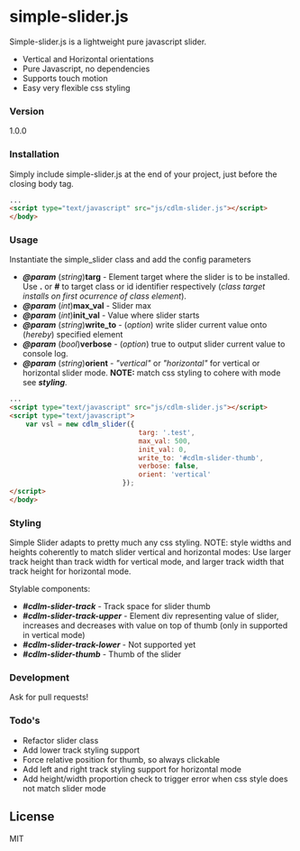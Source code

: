 simple-slider.js
================

Simple-slider.js is a lightweight pure javascript slider. 

  - Vertical and Horizontal orientations
  - Pure Javascript, no dependencies
  - Supports touch motion
  - Easy very flexible css styling

### Version
1.0.0

### Installation

Simply include simple-slider.js at the end of your project, just before the closing body tag.

```html
...
<script type="text/javascript" src="js/cdlm-slider.js"></script>
</body>
```

### Usage

Instantiate the simple_slider class and add the config parameters

*  **_@param_** (_string_)**targ** - Element target where the slider is to be installed. Use  **.** or **#** to target class or id identifier respectively (_class target installs on first ocurrence of class element_).  
*  **_@param_** (_int_)**max_val** - Slider max
*  **_@param_** (_int_)**init_val** - Value where slider starts
*  **_@param_** (_string_)**write_to** - (_option_) write slider current value onto (_hereby_) specified element
*  **_@param_** (_bool_)**verbose** - (_option_) true to output slider current value to console log.
*  **_@param_** (_string_)**orient** - _"vertical"_ or _"horizontal"_ for vertical or horizontal slider mode. **NOTE:** match css styling to cohere with mode see **_styling_**.

```html
...
<script type="text/javascript" src="js/cdlm-slider.js"></script>
<script type="text/javascript">
	var vsl = new cdlm_slider({	
								targ: '.test',
								max_val: 500,
								init_val: 0,
								write_to: '#cdlm-slider-thumb',
								verbose: false,
								orient: 'vertical'
							});
</script>
</body>
```


### Styling

Simple Slider adapts to pretty much any css styling. NOTE: style widths and heights coherently to match slider vertical and horizontal modes: Use larger track height than track width for vertical mode, and larger track width that track height for horizontal mode.

Stylable components:

* **_#cdlm-slider-track_** - Track space for slider thumb
* **_#cdlm-slider-track-upper_** - Element div representing value of slider, increases and decreases with value on top of thumb (only in supported in vertical mode)
* **_#cdlm-slider-track-lower_** - Not supported yet
* **_#cdlm-slider-thumb_** - Thumb of the slider


### Development

Ask for pull requests!


### Todo's

 - Refactor slider class
 - Add lower track styling support
 - Force relative position for thumb, so always clickable
 - Add left and right track styling support for horizontal mode
 - Add height/width proportion check to trigger error when css style does not match slider mode

License
----

MIT

